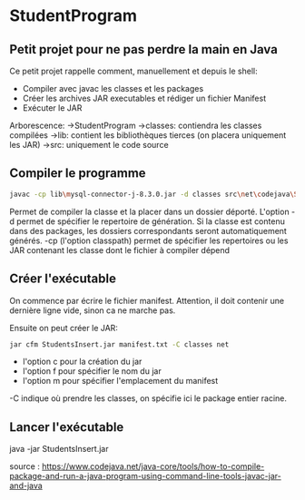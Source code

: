 # StudentProgram
## Petit projet pour ne pas perdre la main en Java
Ce petit projet rappelle comment, manuellement et depuis le shell:
- Compiler avec javac les classes et les packages
- Créer les archives JAR executables et rédiger un fichier Manifest
- Exécuter le JAR

Arborescence:
->StudentProgram
	->classes: contiendra les classes compilées
	->lib: contient les bibliothèques tierces (on placera uniquement les JAR)
	->src: uniquement le code source

## Compiler le programme
```bash
javac -cp lib\mysql-connector-j-8.3.0.jar -d classes src\net\codejava\StudentsInsert.java
```
Permet de compiler la classe et la placer dans un dossier déporté. L'option -d permet de spécifier le repertoire de génération. Si la classe est contenu dans des packages, les dossiers correspondants seront
automatiquement générés. -cp (l'option classpath) permet de spécifier les repertoires ou les JAR contenant les classe dont le fichier à compiler dépend

## Créer l'exécutable
On commence par écrire le fichier manifest. Attention, il doit contenir une dernière ligne vide, sinon ca 
ne marche pas.

Ensuite on peut créer le JAR:
````bash
jar cfm StudentsInsert.jar manifest.txt -C classes net
````
- l'option c pour la création du jar
- l'option f pour spécifier le nom du jar
- l'option m pour spécifier l'emplacement du manifest

-C indique où prendre les classes, on spécifie ici le package entier racine.

## Lancer l'exécutable
java -jar StudentsInsert.jar 

source : https://www.codejava.net/java-core/tools/how-to-compile-package-and-run-a-java-program-using-command-line-tools-javac-jar-and-java
